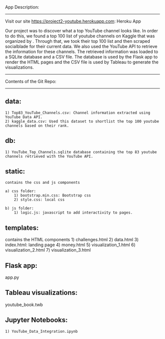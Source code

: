 
App Description: <hr>
Visit our site https://project2-youtube.herokuapp.com: Heroku App

Our project was to discover what a top YouTube channel looks like. In order to do this, we found a top 100 list of youtube channels on Kaggle that was organized by . Through that, we took their top 100 list and then scraped socialblade for their current data. We also used the YouTube API to retrieve the information for these channels. The retrieved information was loaded to a SQLite database and a CSV file. The database is used by the Flask app to render the HTML pages and the CSV file is used by Tableau to generate the visualizations.



<hr>

Contents of the Git Repo:<hr>


data:
-----
    1) Top83_YouTube_Channels.csv: Channel information extracted using YouTube Data API.
    2) kaggle_data.csv: Used this dataset to shortlist the top 100 youtube channels based on their rank.


db:
-------
    1) YouTube_Top_Channels.sqlite database containing the top 83 youtube channels retrieved with the YouTube API.

static: 
-------
    contains the css and js components

    a) css folder:
        1) bootstrap.min.css: Bootstrap css
        2) style.css: local css

    b) js folder: 
        1) logic.js: javascript to add interactivity to pages.


templates: 
----------
contains the HTML components
    1) challenges.html
    2) data.html
    3) index.html: landing page
    4) money.html
    5) visualization_1.html
    6) visualization_2.html
    7) visualization_3.html


Flask app:
-----------
app.py


Tableau visualizations:
------------------------
youtube_book.twb 







Jupyter Notebooks:
---------------------
    1) YouTube_Data_Integration.ipynb





